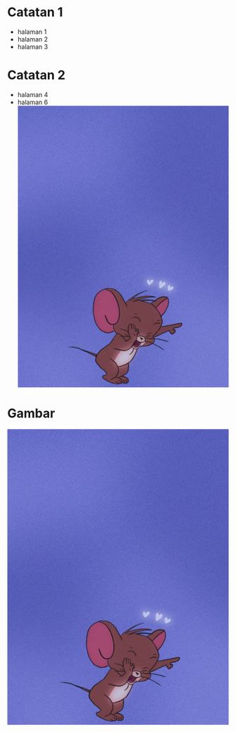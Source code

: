 # Catatan 1
- halaman 1
- halaman 2
- halaman 3

# Catatan 2
- halaman 4
- halaman 6
![gmbr1](img.jpg)

# Gambar
![sajhsaj](asset/img.jpg)
